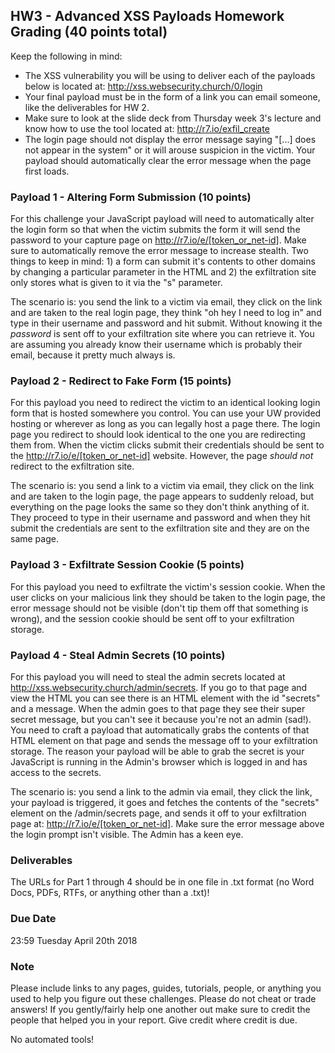 ## HW3 - Advanced XSS Payloads Homework Grading (40 points total)

Keep the following in mind: 

- The XSS vulnerability you will be using to deliver each of the payloads below is located at: http://xss.websecurity.church/0/login
- Your final payload must be in the form of a link you can email someone, like the deliverables for HW 2.
- Make sure to look at the slide deck from Thursday week 3's lecture and know how to use the tool located at: http://r7.io/exfil_create
- The login page should not display the error message saying "[...] does not appear in the system" or it will arouse suspicion in the victim. Your payload should automatically clear the error message when the page first loads.

### Payload 1 - Altering Form Submission (10 points)

For this challenge your JavaScript payload will need to automatically alter the login form so that when the victim submits the form it will send the password to your capture page on http://r7.io/e/[token_or_net-id]. Make sure to automatically remove the error message to increase stealth. Two things to keep in mind: 1) a form can submit it's contents to other domains by changing a particular parameter in the HTML and 2) the exfiltration site only stores what is given to it via the "s" parameter.

The scenario is: you send the link to a victim via email, they click on the link and are taken to the real login page, they think "oh hey I need to log in" and type in their username and password and hit submit. Without knowing it the _password_ is sent off to your exfiltration site where you can retrieve it. You are assuming you already know their username which is probably their email, because it pretty much always is.

### Payload 2 - Redirect to Fake Form (15 points)

For this payload you need to redirect the victim to an identical looking login form that is hosted somewhere you control. You can use your UW provided hosting or wherever as long as you can legally host a page there. The login page you redirect to should look identical to the one you are redirecting them from. When the victim clicks submit their credentials should be sent to the http://r7.io/e/[token_or_net-id] website. However, the page _should not_ redirect to the exfiltration site.

The scenario is: you send a link to a victim via email, they click on the link and are taken to the login page, the page appears to suddenly reload, but everything on the page looks the same so they don't think anything of it. They proceed to type in their username and password and when they hit submit the credentials are sent to the exfiltration site and they are on the same page.

### Payload 3 - Exfiltrate Session Cookie (5 points)

For this payload you need to exfiltrate the victim's session cookie. When the user clicks on your malicious link they should be taken to the login page, the error message should not be visible (don't tip them off that something is wrong), and the session cookie should be sent off to your exfiltration storage.

### Payload 4 - Steal Admin Secrets (10 points)

For this payload you will need to steal the admin secrets located at http://xss.websecurity.church/admin/secrets. If you go to that page and view the HTML you can see there is an HTML element with the id "secrets" and a message. When the admin goes to that page they see their super secret message, but you can't see it because you're not an admin (sad!). You need to craft a payload that automatically grabs the contents of that HTML element on that page and sends the message off to your exfiltration storage. The reason your payload will be able to grab the secret is your JavaScript is running in the Admin's browser which is logged in and has access to the secrets.

The scenario is: you send a link to the admin via email, they click the link, your payload is triggered, it goes and fetches the contents of the "secrets" element on the /admin/secrets page, and sends it off to your exfiltration page at: http://r7.io/e/[token_or_net-id]. Make sure the error message above the login prompt isn't visible. The Admin has a keen eye.

### Deliverables
The URLs for Part 1 through 4 should be in one file in .txt format (no Word Docs, PDFs, RTFs, or anything other than a .txt)!

### Due Date
23:59 Tuesday April 20th 2018

### Note
Please include links to any pages, guides, tutorials, people, or anything you used to help you figure out these challenges. Please do not cheat or trade answers! If you gently/fairly help one another out make sure to credit the people that helped you in your report. Give credit where credit is due.

No automated tools!